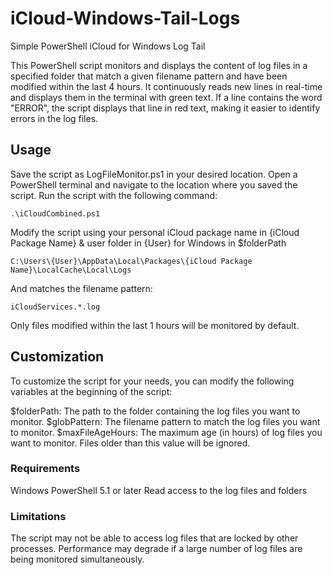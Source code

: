 # iCloud-Windows-Tail-Logs
Simple PowerShell iCloud for Windows Log Tail

This PowerShell script monitors and displays the content of log files in a specified folder that match a given filename pattern and have been modified within the last 4 hours. It continuously reads new lines in real-time and displays them in the terminal with green text. If a line contains the word "ERROR", the script displays that line in red text, making it easier to identify errors in the log files.

## Usage
Save the script as LogFileMonitor.ps1 in your desired location.
Open a PowerShell terminal and navigate to the location where you saved the script.
Run the script with the following command:
```
.\iCloudCombined.ps1
```
Modify the script using your personal iCloud package name in {iCloud Package Name} & user folder in {User} for Windows in $folderPath
```
C:\Users\{User}\AppData\Local\Packages\{iCloud Package Name}\LocalCache\Local\Logs
```
And matches the filename pattern:
```
iCloudServices.*.log
```
Only files modified within the last 1 hours will be monitored by default.

## Customization
To customize the script for your needs, you can modify the following variables at the beginning of the script:

$folderPath: The path to the folder containing the log files you want to monitor.
$globPattern: The filename pattern to match the log files you want to monitor.
$maxFileAgeHours: The maximum age (in hours) of log files you want to monitor. Files older than this value will be ignored.
### Requirements
Windows PowerShell 5.1 or later
Read access to the log files and folders
### Limitations
The script may not be able to access log files that are locked by other processes.
Performance may degrade if a large number of log files are being monitored simultaneously.
